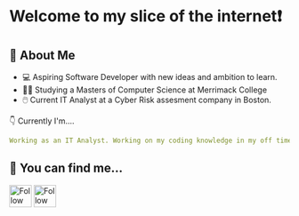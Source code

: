<!---
schebook/schebook is a ✨ special ✨ repository because its `README.md` (this file) appears on your GitHub profile.
You can click the Preview link to take a look at your changes.
--->

<h1> Welcome to my slice of the internet❗</h1>

## :book: About Me

- 💻 Aspiring Software Developer with new ideas and ambition to learn.
- 👨‍🎓 Studying a Masters of Computer Science at Merrimack College
- 🖱️ Current IT Analyst at a Cyber Risk assesment company in Boston.

👇 Currently I'm....
```yaml
Working as an IT Analyst. Working on my coding knowledge in my off time.
```

## 📧 You can find me...
[<img src="https://raw.githubusercontent.com/Raymo111/Raymo111/master/socials/linkedin.png" height="40em" align="center" alt="Follow Samuel Chebook on LinkedIn" title="Follow Samuel Chebook on LinkedIn"/>](https://www.linkedin.com/in/samuel-chebook-4a8b13107/)
[<img src="https://raw.githubusercontent.com/Raymo111/Raymo111/master/socials/instagram.svg" height="40em" align="center" alt="Follow sam_chebook on Instagram" title="Follow sam_chebook on Instagram"/>](https://instagram.com/sam_chebook)
